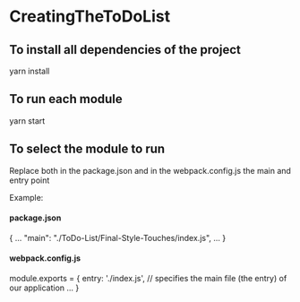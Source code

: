 # CreatingTheToDoList

## To install all dependencies of the project
yarn install

## To run each module
yarn start

## To select the module to run
Replace both in the package.json and in the webpack.config.js the main and entry point

Example:
#### package.json
{
  ...
  "main": "./ToDo-List/Final-Style-Touches/index.js",
  ...
 }
 
#### webpack.config.js
module.exports = {
  entry: './index.js', // specifies the main file (the entry) of our application
  ...
}
